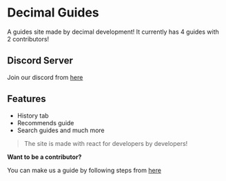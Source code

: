 # Decimal Guides

A guides site made by decimal development! It currently has 4 guides with 2 contributors!

## Discord Server 

Join our discord from [here](https://discord.gg/FrduEZd)

## Features

- History tab
- Recommends guide
- Search guides and much more

> The site is made with react for developers by developers!

**Want to be a contributor?**

You can make us a guide by following steps from [here](https://guides.decimaldev.xyz/#/guide/add-your-guide)
 

